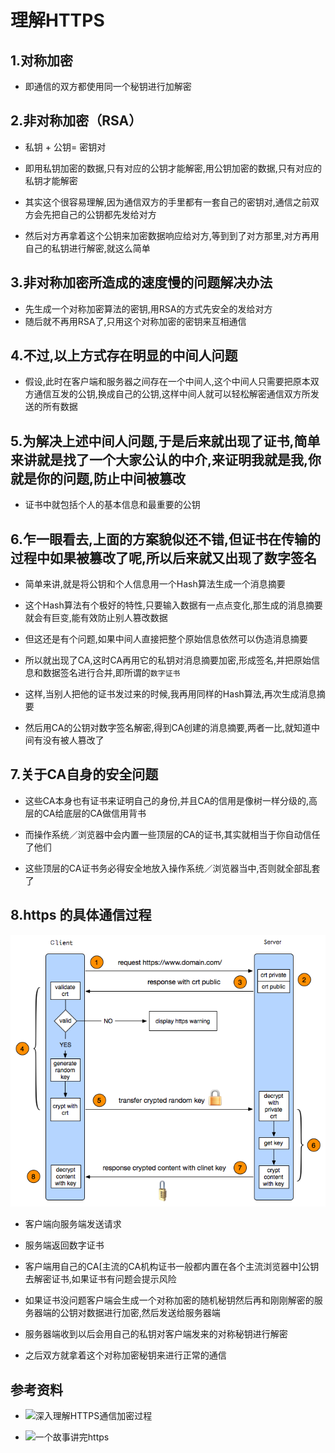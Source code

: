 # 理解HTTPS

## 1.对称加密
- 即通信的双方都使用同一个秘钥进行加解密

## 2.非对称加密（RSA）
- 私钥 + 公钥= 密钥对

- 即用私钥加密的数据,只有对应的公钥才能解密,用公钥加密的数据,只有对应的私钥才能解密

- 其实这个很容易理解,因为通信双方的手里都有一套自己的密钥对,通信之前双方会先把自己的公钥都先发给对方

- 然后对方再拿着这个公钥来加密数据响应给对方,等到到了对方那里,对方再用自己的私钥进行解密,就这么简单

## 3.非对称加密所造成的速度慢的问题解决办法
- 先生成一个对称加密算法的密钥,用RSA的方式先安全的发给对方  
- 随后就不再用RSA了,只用这个对称加密的密钥来互相通信

## 4.不过,以上方式存在明显的中间人问题

- 假设,此时在客户端和服务器之间存在一个中间人,这个中间人只需要把原本双方通信互发的公钥,换成自己的公钥,这样中间人就可以轻松解密通信双方所发送的所有数据

## 5.为解决上述中间人问题,于是后来就出现了证书,简单来讲就是找了一个大家公认的中介,来证明我就是我,你就是你的问题,防止中间被篡改

- 证书中就包括个人的基本信息和最重要的公钥

## 6.乍一眼看去,上面的方案貌似还不错,但证书在传输的过程中如果被篡改了呢,所以后来就又出现了数字签名

- 简单来讲,就是将公钥和个人信息用一个Hash算法生成一个消息摘要

- 这个Hash算法有个极好的特性,只要输入数据有一点点变化,那生成的消息摘要就会有巨变,能有效防止别人篡改数据

- 但这还是有个问题,如果中间人直接把整个原始信息依然可以伪造消息摘要

- 所以就出现了CA,这时CA再用它的私钥对消息摘要加密,形成签名,并把原始信息和数据签名进行合并,即所谓的`数字证书`

- 这样,当别人把他的证书发过来的时候,我再用同样的Hash算法,再次生成消息摘要

- 然后用CA的公钥对数字签名解密,得到CA创建的消息摘要,两者一比,就知道中间有没有被人篡改了

## 7.关于CA自身的安全问题

- 这些CA本身也有证书来证明自己的身份,并且CA的信用是像树一样分级的,高层的CA给底层的CA做信用背书

- 而操作系统／浏览器中会内置一些顶层的CA的证书,其实就相当于你自动信任了他们

- 这些顶层的CA证书务必得安全地放入操作系统／浏览器当中,否则就全部乱套了

## 8.https 的具体通信过程

![HTTPS通信过程](https://github.com/medder/image/blob/master/https/https1.png?raw=true)
- 客户端向服务端发送请求

- 服务端返回数字证书

- 客户端用自己的CA[主流的CA机构证书一般都内置在各个主流浏览器中]公钥去解密证书,如果证书有问题会提示风险 
- 如果证书没问题客户端会生成一个对称加密的随机秘钥然后再和刚刚解密的服务器端的公钥对数据进行加密,然后发送给服务器端 
- 服务器端收到以后会用自己的私钥对客户端发来的对称秘钥进行解密 
- 之后双方就拿着这个对称加密秘钥来进行正常的通信

## 参考资料
- ![深入理解HTTPS通信加密过程](https://klionsec.github.io/2017/07/31/https-learn/)

- ![一个故事讲完https](https://mp.weixin.qq.com/s/StqqafHePlBkWAPQZg3NrA)